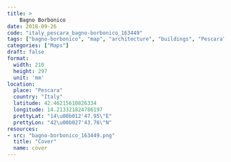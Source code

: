 ```yaml
---
title: > 
    Bagno Borbonico
date: 2018-09-26
code: "italy_pescara_bagno-borbonico_163449"
tags: ["bagno-borbonico", "map", "architecture", "buildings", "Pescara", "Italy"]
categories: ["Maps"]
draft: false
format:
  width: 210
  height: 297
  unit: 'mm'
location:
  place: "Pescara"
  country: "Italy"
  latitude: 42.46215610826334
  longitude: 14.213321824786197
  prettyLat: "14\u00b012'47.95\"E"
  prettyLon: "42\u00b027'43.76\"N"
resources:
- src: "bagno-borbonico_163449.png"
  title: "Cover"
  name: cover
---
```

